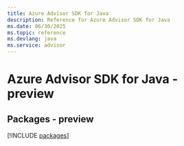 ```yaml
---
title: Azure Advisor SDK for Java
description: Reference for Azure Advisor SDK for Java
ms.date: 06/30/2025
ms.topic: reference
ms.devlang: java
ms.service: advisor
---
```

# Azure Advisor SDK for Java - preview
## Packages - preview
[!INCLUDE [packages](advisor-index.md)]